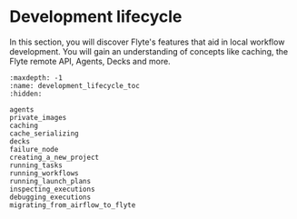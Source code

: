 # Development lifecycle

In this section, you will discover Flyte's features that aid in local workflow development.
You will gain an understanding of concepts like caching, the Flyte remote API, Agents, Decks and more.

```{toctree}
:maxdepth: -1
:name: development_lifecycle_toc
:hidden:

agents
private_images
caching
cache_serializing
decks
failure_node
creating_a_new_project
running_tasks
running_workflows
running_launch_plans
inspecting_executions
debugging_executions
migrating_from_airflow_to_flyte
```
